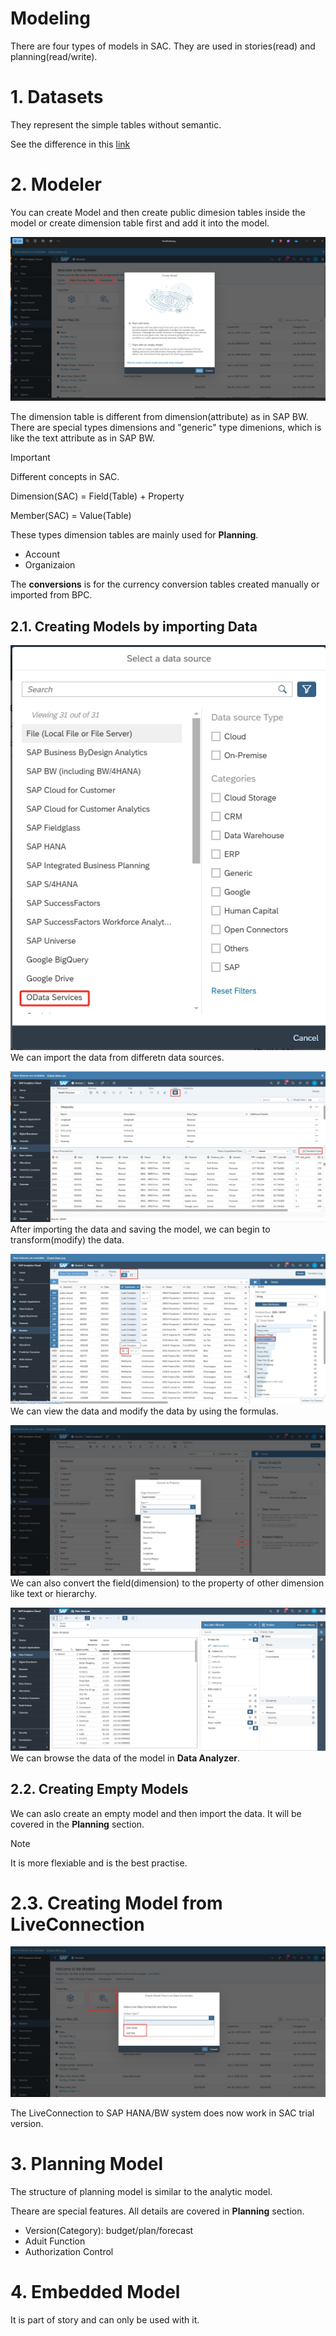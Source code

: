# Modeling

There are four types of models in SAC. They are used in stories(read) and planning(read/write).

# 1. Datasets

They represent the simple tables without semantic.

See the difference in this [link](https://help.sap.com/docs/SAP_ANALYTICS_CLOUD/00f68c2e08b941f081002fd3691d86a7/05280d13b16e40f3be37165e9755d84b.html)


# 2. Modeler

You can create Model and then create public dimesion tables inside the model or create dimension table first and add it into the model.

![alt text](/SAC/Modeling/images/NM1.png)

The dimension table is different from dimension(attribute) as in SAP BW. There are special types dimensions and "generic" type dimenions, which is like the text attribute as in SAP BW.

> [!IMPORTANT]
>  Different concepts in SAC.
> 
> Dimension(SAC) = Field(Table) + Property
> 
> Member(SAC) = Value(Table)

These types dimension tables are mainly used for **Planning**.
- Account
- Organizaion

The **conversions** is for the currency conversion tables created manually or imported from BPC.

## 2.1. Creating Models by importing Data

![alt text](/SAC/Modeling/images/NM2.png)
We can import the data from differetn data sources. 

![alt text](/SAC/Modeling/images/TR1.png)
After importing the data and saving the model, we can begin to transform(modify) the data.

![alt text](/SAC/Modeling/images/TR2.png)
We can view the data and modify the data by using the formulas.

![alt text](/SAC/Modeling/images/NM3.png)
We can also convert the field(dimension) to the property of other dimension like text or hierarchy.

![alt text](/SAC/Modeling/images/DE.png)
We can browse the data of the model in **Data Analyzer**.

## 2.2. Creating Empty Models 
We can aslo create an empty model and then import the data.  It will be covered in the **Planning** section.

> [!Note]
>  It is more flexiable and is the best practise.

# 2.3. Creating Model from LiveConnection

![alt text](/SAC/Modeling/images/NM4.png)

The LiveConnection to SAP HANA/BW system does now work in SAC trial version.

# 3. Planning Model
The structure of planning model is similar to the analytic model.

Theare are special features. All details are covered in **Planning** section. 

- Version(Category): budget/plan/forecast
- Aduit Function
- Authorization Control
  
# 4. Embedded Model
It is part of story and can only be used with it.



